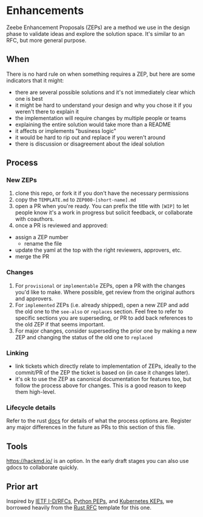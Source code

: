 # Enhancements

Zeebe Enhancement Proposals (ZEPs) are a method we use in the design phase to validate ideas and explore the solution space. It's similar to an RFC, but more general purpose.

## When

There is no hard rule on when something requires a ZEP, but here are some indicators that it might:

- there are several possible solutions and it's not immediately clear which one is best
- it might be hard to understand your design and why you chose it if you weren't there to explain it
- the implementation will require changes by multiple people or teams
- explaining the entire solution would take more than a README
- it affects or implements "business logic"
- it would be hard to rip out and replace if you weren't around
- there is discussion or disagreement about the ideal solution

## Process

### New ZEPs

1. clone this repo, or fork it if you don't have the necessary permissions
1. copy the `TEMPLATE.md` to `ZEP000-[short-name].md`
1. open a PR when you're ready. You can prefix the title with `[WIP]` to let people know it's a work in progress but solicit feedback, or collaborate with coauthors.
1. once a PR is reviewed and approved:
  - assign a ZEP number
    - rename the file
  - update the yaml at the top with the right reviewers, approvers, etc.
  - merge the PR

### Changes

1. For `provisional` or `implementable` ZEPs, open a PR with the changes you'd like to make. Where possible, get review from the original authors and approvers.
1. For `implemented` ZEPs (i.e. already shipped), open a new ZEP and add the old one to the `see-also` or `replaces` section. Feel free to refer to specific sections you are superseding, or PR to add back references to the old ZEP if that seems important.
1. For major changes, consider superseding the prior one by making a new ZEP and changing the status of the old one to `replaced`

### Linking

- link tickets which directly relate to implementation of ZEPs, ideally to the commit/PR of the ZEP the ticket is based on (in case it changes later).
- it's ok to use the ZEP as canonical documentation for features too, but follow the process above for changes. This is a good reason to keep them high-level.

### Lifecycle details

Refer to the rust [docs](https://github.com/rust-lang/rfcs#the-rfc-life-cycle) for details of what the process options are. Register any major differences in the future as PRs to this section of this file.

## Tools

https://hackmd.io/ is an option. In the early draft stages you can also use gdocs to collaborate quickly.

## Prior art

Inspired by [IETF I-D/RFCs](https://ietf.org/standards/ids/), [Python PEPs](https://www.python.org/dev/peps/), and [Kubernetes KEPs](https://github.com/kubernetes/enhancements/blob/master/keps/0001-kubernetes-enhancement-proposal-process.md), we borrowed heavily from the [Rust RFC](https://github.com/rust-lang/rfcs) template for this one.

